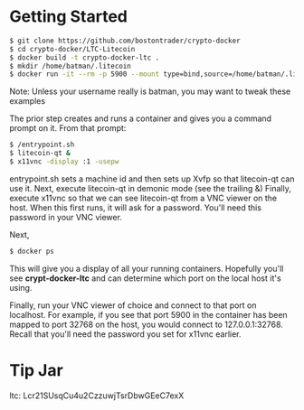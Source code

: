 # Getting Started
```sh
$ git clone https://github.com/bostontrader/crypto-docker
$ cd crypto-docker/LTC-Litecoin
$ docker build -t crypto-docker-ltc . 
$ mkdir /home/batman/.litecoin
$ docker run -it --rm -p 5900 --mount type=bind,source=/home/batman/.litecoin,destination=/root/.litecoin crypto-docker-ltc
```
Note: Unless your username really is batman, you may want to tweak these examples

The prior step creates and runs a container and gives you a command prompt on it.  From that prompt:

```sh
$ /entrypoint.sh
$ litecoin-qt &
$ x11vnc -display :1 -usepw
```
entrypoint.sh sets a machine id and then sets up Xvfp so that litecoin-qt can use it.
Next, execute litecoin-qt in demonic mode (see the trailing &)
Finally, execute x11vnc so that we can see litecoin-qt from a VNC viewer on the host.  When this first runs, it will ask for a password.  You'll need this password in your VNC viewer.

Next, 
```sh
$ docker ps
```
This will give you a display of all your running containers.  Hopefully you'll see **crypt-docker-ltc** and can determine which port on the local host it's using.

Finally, run your VNC viewer of choice and connect to that port on localhost.  For example, if you see that port 5900 in the container has been mapped to port 32768 on the host, you would connect to 127.0.0.1:32768.  Recall that you'll need the password you set for x11vnc earlier.

# Tip Jar
ltc: Lcr21SUsqCu4u2CzzuwjTsrDbwGEeC7exX

